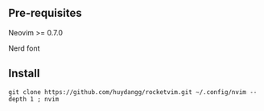 
## Pre-requisites
Neovim >= 0.7.0

Nerd font
## Install
```
git clone https://github.com/huydangg/rocketvim.git ~/.config/nvim --depth 1 ; nvim
```

